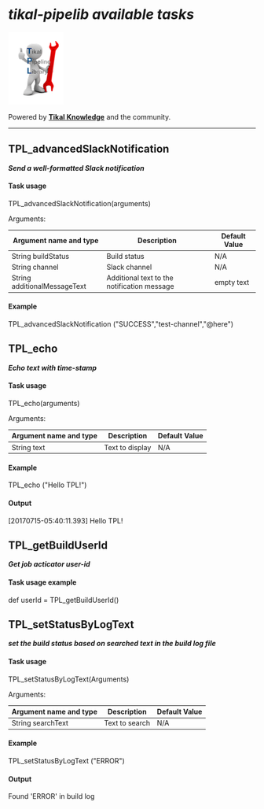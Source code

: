 # ***tikal-pipelib available tasks***
![tikal-pipelib](../src/resources/images/TPL-small.png)

Powered by **[Tikal Knowledge](http://www.tikalk.com)** and the community.
<hr/>

## TPL_advancedSlackNotification

***Send a well-formatted Slack notification***

#### Task usage

TPL_advancedSlackNotification(arguments)

Arguments:

| Argument name and type | Description | Default Value |
| ------------- | ----------- | ------------- |
| String buildStatus| Build status| N/A|
| String channel| Slack channel| N/A|
| String additionalMessageText| Additional text to the notification message| empty text|

#### Example
TPL_advancedSlackNotification ("SUCCESS","test-channel","@here")

## TPL_echo

***Echo text with time-stamp***

#### Task usage

TPL_echo(arguments)

Arguments:

| Argument name and type | Description | Default Value |
| ------------- | ----------- | ------------- |
| String text| Text to display| N/A|

#### Example
TPL_echo ("Hello TPL!")

#### Output
[20170715-05:40:11.393] Hello TPL!

## TPL_getBuildUserId

***Get job acticator user-id***

#### Task usage example

def userId = TPL_getBuildUserId()

## TPL_setStatusByLogText

***set the build status based on searched text in the build log file***

#### Task usage

TPL_setStatusByLogText(Arguments)

Arguments:

| Argument name and type | Description | Default Value |
| ------------- | ----------- | ------------- |
| String searchText| Text to search| N/A|

#### Example
TPL_setStatusByLogText ("ERROR")

#### Output
Found 'ERROR' in build log
